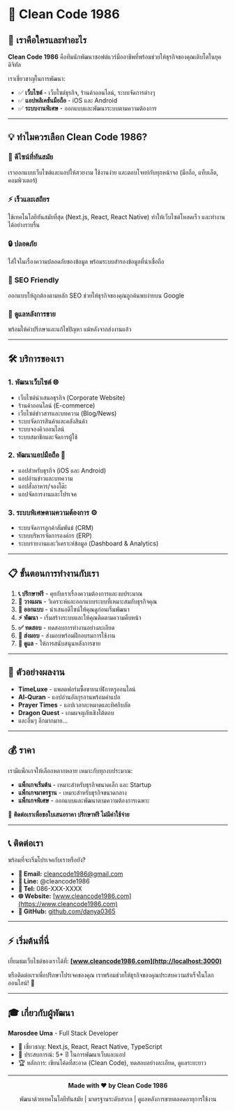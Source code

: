 # 💼 Clean Code 1986

## 🎯 เราคือใครและทำอะไร

**Clean Code 1986** คือทีมนักพัฒนาซอฟต์แวร์มืออาชีพที่พร้อมช่วยให้ธุรกิจของคุณเติบโตในยุคดิจิทัล

เราเชี่ยวชาญในการพัฒนา:
- ✅ **เว็บไซต์** - เว็บไซต์ธุรกิจ, ร้านค้าออนไลน์, ระบบจัดการต่างๆ
- ✅ **แอปพลิเคชันมือถือ** - iOS และ Android
- ✅ **ระบบงานพิเศษ** - ออกแบบและพัฒนาระบบตามความต้องการ

---

## 💡 ทำไมควรเลือก Clean Code 1986?

### 🎨 **ดีไซน์ที่ทันสมัย**
เราออกแบบเว็บไซต์และแอปให้สวยงาม ใช้งานง่าย และตอบโจทย์กับทุกหน้าจอ (มือถือ, แท็บเล็ต, คอมพิวเตอร์)

### ⚡ **เร็วและเสถียร**
ใช้เทคโนโลยีทันสมัยที่สุด (Next.js, React, React Native) ทำให้เว็บไซต์โหลดเร็ว และทำงานได้อย่างราบรื่น

### 🔒 **ปลอดภัย**
ใส่ใจในเรื่องความปลอดภัยของข้อมูล พร้อมระบบสำรองข้อมูลที่น่าเชื่อถือ

### 🎯 **SEO Friendly**
ออกแบบให้ถูกต้องตามหลัก SEO ช่วยให้ธุรกิจของคุณถูกค้นพบง่ายบน Google

### 💬 **ดูแลหลังการขาย**
พร้อมให้คำปรึกษาและแก้ไขปัญหา แม้หลังจากส่งงานแล้ว

---

## 🛠️ บริการของเรา

### **1. พัฒนาเว็บไซต์** 🌐
- เว็บไซต์นำเสนอธุรกิจ (Corporate Website)
- ร้านค้าออนไลน์ (E-commerce)
- เว็บไซต์ข่าวสารและบทความ (Blog/News)
- ระบบจัดการสินค้าและคลังสินค้า
- ระบบจองคิวออนไลน์
- ระบบสมาชิกและจัดการผู้ใช้

### **2. พัฒนาแอปมือถือ** 📱
- แอปสำหรับธุรกิจ (iOS และ Android)
- แอปอ่านข่าวและบทความ
- แอปสั่งอาหาร/จองโต๊ะ
- แอปจัดการงานและโปรเจค

### **3. ระบบพิเศษตามความต้องการ** ⚙️
- ระบบจัดการลูกค้าสัมพันธ์ (CRM)
- ระบบบริหารจัดการองค์กร (ERP)
- ระบบรายงานและวิเคราะห์ข้อมูล (Dashboard & Analytics)

---

## 📋 ขั้นตอนการทำงานกับเรา

1. **📞 ปรึกษาฟรี** - คุยกับเราเรื่องความต้องการและงบประมาณ
2. **📝 วางแผน** - วิเคราะห์และออกแบบระบบที่เหมาะสมกับธุรกิจคุณ
3. **🎨 ออกแบบ** - นำเสนอดีไซน์ให้คุณดูก่อนเริ่มพัฒนา
4. **⚡ พัฒนา** - เริ่มสร้างระบบและให้คุณติดตามความคืบหน้า
5. **✅ ทดสอบ** - ทดสอบการทำงานอย่างละเอียด
6. **🚀 ส่งมอบ** - ส่งมอบพร้อมฝึกอบรมการใช้งาน
7. **💬 ดูแล** - ให้การสนับสนุนหลังการขาย

---

## 🌟 ตัวอย่างผลงาน

- **TimeLuxe** - แพลตฟอร์มซื้อขายนาฬิกาหรูออนไลน์
- **Al-Quran** - แอปอ่านอัลกุรอานพร้อมคำแปล
- **Prayer Times** - แอปเวลาละหมาดและทิศกิบลัต
- **Dragon Quest** - เกมผจญภัยเชิงโต้ตอบ
- และอื่นๆ อีกมากมาย...

---

## 💰 ราคา

เรามีแพ็กเกจให้เลือกหลากหลาย เหมาะกับทุกงบประมาณ:

- **แพ็กเกจเริ่มต้น** - เหมาะสำหรับธุรกิจขนาดเล็ก และ Startup
- **แพ็กเกจมาตรฐาน** - เหมาะสำหรับธุรกิจขนาดกลาง
- **แพ็กเกจพิเศษ** - ออกแบบและพัฒนาตามความต้องการเฉพาะ

💬 **ติดต่อเราเพื่อขอใบเสนอราคา ปรึกษาฟรี ไม่มีค่าใช้จ่าย**

---

## 📞 ติดต่อเรา

พร้อมที่จะเริ่มโปรเจคกับเราหรือยัง?

- **📧 Email:** cleancode1986@gmail.com
- **💬 Line:** @cleancode1986
- **📱 Tel:** 086-XXX-XXXX
- **🌐 Website:** [www.cleancode1986.com](https://www.cleancode1986.com)
- **💼 GitHub:** [github.com/danya0365](https://github.com/danya0365)

---

## ⚡ เริ่มต้นที่นี่

เยี่ยมชมเว็บไซต์ของเราได้ที่: **[www.cleancode1986.com](http://localhost:3000)**

หรือติดต่อเราเพื่อปรึกษาโปรเจคของคุณ เราพร้อมช่วยให้ธุรกิจของคุณประสบความสำเร็จในโลกออนไลน์! 🚀

---

## 🎓 เกี่ยวกับผู้พัฒนา

**Marosdee Uma** - Full Stack Developer
- 🎯 เชี่ยวชาญ: Next.js, React, React Native, TypeScript
- 💼 ประสบการณ์: 5+ ปี ในการพัฒนาเว็บและแอป
- 🏆 หลักการ: เขียนโค้ดที่สะอาด (Clean Code), ทดสอบอย่างละเอียด, ดูแลระยะยาว

---

<div align="center">

**Made with ❤️ by Clean Code 1986**

พัฒนาด้วยเทคโนโลยีทันสมัย | มาตรฐานระดับสากล | ดูแลหลังการขายตลอดอายุการใช้งาน

</div>
